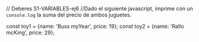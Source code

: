 // Deberes S1-VARIABLES-ej6
//Dado el siguiente javascript, imprime con un `console.log` la suma del precio de ambos juguetes.

const toy1 = {name: 'Buss myYear', price: 19};
const toy2 = {name: 'Rallo mcKing', price: 29};
